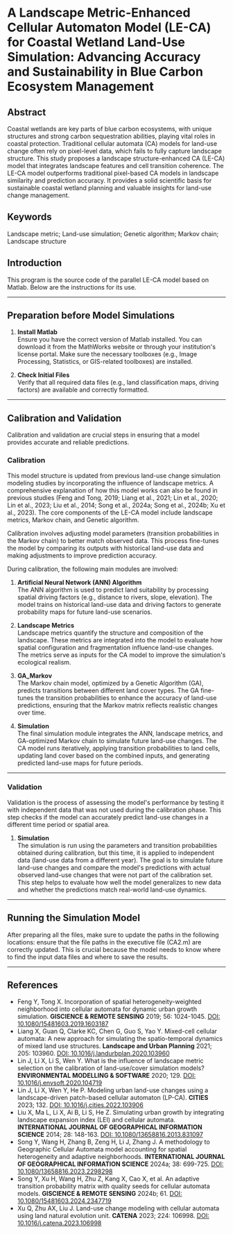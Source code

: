 # A Landscape Metric-Enhanced Cellular Automaton Model (LE-CA) for Coastal Wetland Land-Use Simulation: Advancing Accuracy and Sustainability in Blue Carbon Ecosystem Management

## Abstract
Coastal wetlands are key parts of blue carbon ecosystems, with unique structures and strong carbon sequestration abilities, playing vital roles in coastal protection. Traditional cellular automata (CA) models for land-use change often rely on pixel-level data, which fails to fully capture landscape structure. This study proposes a landscape structure-enhanced CA (LE-CA) model that integrates landscape features and cell transition coherence. The LE-CA model outperforms traditional pixel-based CA models in landscape similarity and prediction accuracy. It provides a solid scientific basis for sustainable coastal wetland planning and valuable insights for land-use change management.

## Keywords
Landscape metric; Land-use simulation; Genetic algorithm; Markov chain; Landscape structure

## Introduction
This program is the source code of the parallel LE-CA model based on Matlab. Below are the instructions for its use.

---

## Preparation before Model Simulations

1. **Install Matlab**  
   Ensure you have the correct version of Matlab installed. You can download it from the MathWorks website or through your institution's license portal. Make sure the necessary toolboxes (e.g., Image Processing, Statistics, or GIS-related toolboxes) are installed.

2. **Check Initial Files**  
   Verify that all required data files (e.g., land classification maps, driving factors) are available and correctly formatted.

---

## Calibration and Validation

Calibration and validation are crucial steps in ensuring that a model provides accurate and reliable predictions.

### Calibration
This model structure is updated from previous land-use change simulation modeling studies by incorporating the influence of landscape metrics. A comprehensive explanation of how this model works can also be found in previous studies (Feng and Tong, 2019; Liang et al., 2021; Lin et al., 2020; Lin et al., 2023; Liu et al., 2014; Song et al., 2024a; Song et al., 2024b; Xu et al., 2023). The core components of the LE-CA model include landscape metrics, Markov chain, and Genetic algorithm.

Calibration involves adjusting model parameters (transition probabilities in the Markov chain) to better match observed data. This process fine-tunes the model by comparing its outputs with historical land-use data and making adjustments to improve prediction accuracy. 

During calibration, the following main modules are involved:

1. **Artificial Neural Network (ANN) Algorithm**  
   The ANN algorithm is used to predict land suitability by processing spatial driving factors (e.g., distance to rivers, slope, elevation). The model trains on historical land-use data and driving factors to generate probability maps for future land-use scenarios.

2. **Landscape Metrics**  
   Landscape metrics quantify the structure and composition of the landscape. These metrics are integrated into the model to evaluate how spatial configuration and fragmentation influence land-use changes. The metrics serve as inputs for the CA model to improve the simulation's ecological realism.

3. **GA_Markov**  
   The Markov chain model, optimized by a Genetic Algorithm (GA), predicts transitions between different land cover types. The GA fine-tunes the transition probabilities to enhance the accuracy of land-use predictions, ensuring that the Markov matrix reflects realistic changes over time.

4. **Simulation**  
   The final simulation module integrates the ANN, landscape metrics, and GA-optimized Markov chain to simulate future land-use changes. The CA model runs iteratively, applying transition probabilities to land cells, updating land cover based on the combined inputs, and generating predicted land-use maps for future periods.

---

### Validation

Validation is the process of assessing the model's performance by testing it with independent data that was not used during the calibration phase. This step checks if the model can accurately predict land-use changes in a different time period or spatial area.

1. **Simulation**  
   The simulation is run using the parameters and transition probabilities obtained during calibration, but this time, it is applied to independent data (land-use data from a different year). The goal is to simulate future land-use changes and compare the model's predictions with actual observed land-use changes that were not part of the calibration set. This step helps to evaluate how well the model generalizes to new data and whether the predictions match real-world land-use dynamics.

---

## Running the Simulation Model

After preparing all the files, make sure to update the paths in the following locations: ensure that the file paths in the executive file (CA2.m) are correctly updated. This is crucial because the model needs to know where to find the input data files and where to save the results.

---

## References

- Feng Y, Tong X. Incorporation of spatial heterogeneity-weighted neighborhood into cellular automata for dynamic urban growth simulation. **GISCIENCE & REMOTE SENSING** 2019; 56: 1024-1045. [DOI: 10.1080/15481603.2019.1603187](https://doi.org/10.1080/15481603.2019.1603187)
- Liang X, Guan Q, Clarke KC, Chen G, Guo S, Yao Y. Mixed-cell cellular automata: A new approach for simulating the spatio-temporal dynamics of mixed land use structures. **Landscape and Urban Planning** 2021; 205: 103960. [DOI: 10.1016/j.landurbplan.2020.103960](https://doi.org/10.1016/j.landurbplan.2020.103960)
- Lin J, Li X, Li S, Wen Y. What is the influence of landscape metric selection on the calibration of land-use/cover simulation models? **ENVIRONMENTAL MODELLING & SOFTWARE** 2020; 129. [DOI: 10.1016/j.envsoft.2020.104719](https://doi.org/10.1016/j.envsoft.2020.104719)
- Lin J, Li X, Wen Y, He P. Modeling urban land-use changes using a landscape-driven patch-based cellular automaton (LP-CA). **CITIES** 2023; 132. [DOI: 10.1016/j.cities.2022.103906](https://doi.org/10.1016/j.cities.2022.103906)
- Liu X, Ma L, Li X, Ai B, Li S, He Z. Simulating urban growth by integrating landscape expansion index (LEI) and cellular automata. **INTERNATIONAL JOURNAL OF GEOGRAPHICAL INFORMATION SCIENCE** 2014; 28: 148-163. [DOI: 10.1080/13658816.2013.831097](https://doi.org/10.1080/13658816.2013.831097)
- Song Y, Wang H, Zhang B, Zeng H, Li J, Zhang J. A methodology to Geographic Cellular Automata model accounting for spatial heterogeneity and adaptive neighborhoods. **INTERNATIONAL JOURNAL OF GEOGRAPHICAL INFORMATION SCIENCE** 2024a; 38: 699-725. [DOI: 10.1080/13658816.2023.2298298](https://doi.org/10.1080/13658816.2023.2298298)
- Song Y, Xu H, Wang H, Zhu Z, Kang X, Cao X, et al. An adaptive transition probability matrix with quality seeds for cellular automata models. **GISCIENCE & REMOTE SENSING** 2024b; 61. [DOI: 10.1080/15481603.2024.2347719](https://doi.org/10.1080/15481603.2024.2347719)
- Xu Q, Zhu AX, Liu J. Land-use change modeling with cellular automata using land natural evolution unit. **CATENA** 2023; 224: 106998. [DOI: 10.1016/j.catena.2023.106998](https://doi.org/10.1016/j.catena.2023.106998)
